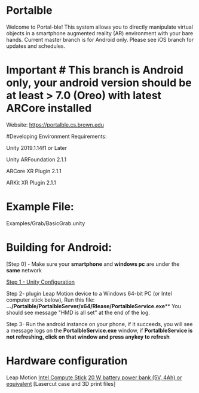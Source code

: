 # Portalble
Welcome to Portal-ble! This system allows you to directly manipulate virtual objects in a smartphone augmented reality (AR)
environment with your bare hands. Current master branch is for Android only. Please see iOS branch for updates and schedules.

# Important # This branch is Android only, your android version should be at least > 7.0 (Oreo) with latest ARCore installed 

Website: https://portalble.cs.brown.edu

#Developing Environment Requirements:

Unity 2019.1.14f1 or Later

Unity ARFoundation 2.1.1

ARCore XR Plugin 2.1.1

ARKit XR Plugin 2.1.1

# Example File:
Examples/Grab/BasicGrab.unity

# Building for Android:
[Step 0] - Make sure your **smartphone** and **windows pc** are under the **same** network

[Step 1 -  Unity Configuration](https://youtu.be/JmuZOQ3fii4 "Step 1 -  Unity Configuration")

Step 2- plugin Leap Motion device to a Windows 64-bit PC (or Intel computer stick below), 
Run this file:  **.../Portalble/PortalbleServer/x64/Rlease/PortalbleService.exe****
You should see message "HMD is all set" at the end of the log.

Step 3- Run the android instance on your phone, if it succeeds, you will see a message logs on the **PortalbleService.exe** window, if **PortalbleService is not refreshing, click on that window and press anykey to refresh**

# Hardware configuration
Leap Motion
[Intel Compute Stick](https://www.intel.com/content/www/us/en/products/boards-kits/compute-stick/stk2m3w64cc.html)
[20 W battery power bank (5V, 4Ah) or equivalent](https://www.amazon.com/gp/product/B01LRQDAEI/ref=ppx_yo_dt_b_search_asin_title?ie=UTF8&psc=1)
[Lasercut case and 3D print files]

